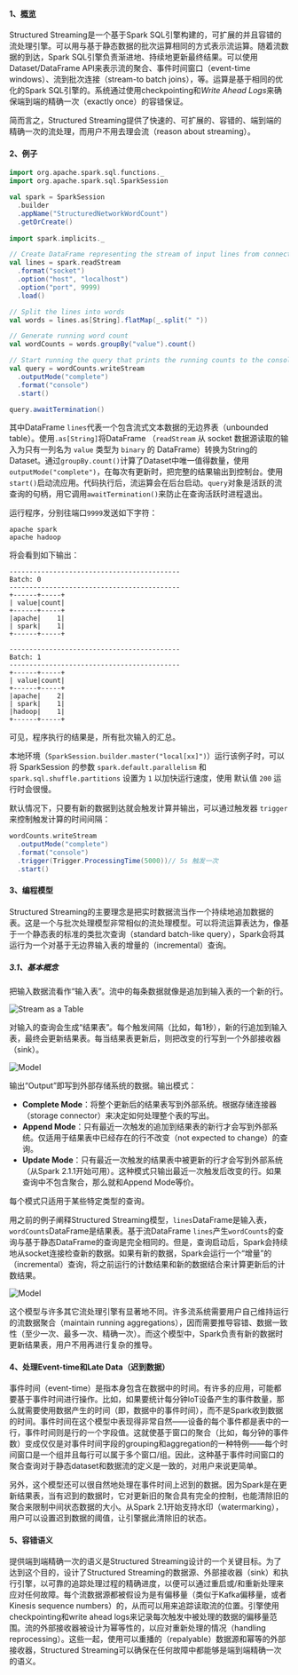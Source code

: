 #### 1、[概览](http://spark.apache.org/docs/2.2.0/structured-streaming-programming-guide.html#overview)

Structured Streaming是一个基于Spark SQL引擎构建的，可扩展的并且容错的流处理引擎。可以用与基于静态数据的批次运算相同的方式表示流运算。随着流数据的到达，Spark SQL引擎负责渐进地、持续地更新最终结果。可以使用Dataset/DataFrame API来表示流的聚合、事件时间窗口（event-time windows）、流到批次连接（stream-to batch joins），等。运算是基于相同的优化的Spark SQL引擎的。系统通过使用checkpointing和*Write Ahead Logs*来确保端到端的精确一次（exactly once）的容错保证。

简而言之，Structured Streaming提供了快速的、可扩展的、容错的、端到端的精确一次的流处理，而用户不用去理会流（reason about streaming）。

#### 2、例子

```scala
import org.apache.spark.sql.functions._
import org.apache.spark.sql.SparkSession

val spark = SparkSession
  .builder
  .appName("StructuredNetworkWordCount")
  .getOrCreate()
  
import spark.implicits._

// Create DataFrame representing the stream of input lines from connection to localhost:9999
val lines = spark.readStream
  .format("socket")
  .option("host", "localhost")
  .option("port", 9999)
  .load()

// Split the lines into words
val words = lines.as[String].flatMap(_.split(" "))

// Generate running word count
val wordCounts = words.groupBy("value").count()

// Start running the query that prints the running counts to the console
val query = wordCounts.writeStream
  .outputMode("complete")
  .format("console")
  .start()

query.awaitTermination()
```

其中DataFrame `lines`代表一个包含流式文本数据的无边界表（unbounded table）。使用`.as[String]`将DataFrame （`readStream` 从 socket 数据源读取的输入为只有一列名为 `value` 类型为 `binary` 的 DataFrame）转换为String的Dataset。通过`groupBy.count()`计算了Dataset中唯一值得数量，使用`outputMode("complete")`，在每次有更新时，把完整的结果输出到控制台。使用`start()`启动流应用。代码执行后，流运算会在后台启动。`query`对象是活跃的流查询的句柄，用它调用`awaitTermination()`来防止在查询活跃时进程退出。

运行程序，分别往端口`9999`发送如下字符：

```
apache spark
apache hadoop
```

将会看到如下输出：

```
-------------------------------------------
Batch: 0
-------------------------------------------
+------+-----+
| value|count|
+------+-----+
|apache|    1|
| spark|    1|
+------+-----+

-------------------------------------------
Batch: 1
-------------------------------------------
+------+-----+
| value|count|
+------+-----+
|apache|    2|
| spark|    1|
|hadoop|    1|
+------+-----+
```

可见，程序执行的结果是，所有批次输入的汇总。

本地环境（`SparkSession.builder.master("local[xx]")`）运行该例子时，可以将 SparkSession 的参数 `spark.default.parallelism` 和 `spark.sql.shuffle.partitions` 设置为 `1` 以加快运行速度，使用 默认值 `200` 运行时会很慢。

默认情况下，只要有新的数据到达就会触发计算并输出，可以通过触发器 `trigger` 来控制触发计算的时间间隔：

```scala
wordCounts.writeStream
  .outputMode("complete")
  .format("console")
  .trigger(Trigger.ProcessingTime(5000))// 5s 触发一次
  .start()
```

#### 3、编程模型

Structured Streaming的主要理念是把实时数据流当作一个持续地追加数据的表。这是一个与批次处理模型非常相似的流处理模型。可以将流运算表达为，像基于一个静态表的标准的类批次查询（standard batch-like query），Spark会将其运行为一个对基于无边界输入表的增量的（incremental）查询。

##### 3.1、基本概念

把输入数据流看作“输入表”。流中的每条数据就像是追加到输入表的一个新的行。

![Stream as a Table](/assets/structured-streaming-stream-as-a-table.png)

对输入的查询会生成“结果表”。每个触发间隔（比如，每1秒），新的行追加到输入表，最终会更新结果表。每当结果表更新后，则把改变的行写到一个外部接收器（sink）。

![Model](/assets/structured-streaming-model.png)

输出“Output”即写到外部存储系统的数据。输出模式：

- **Complete Mode**：将整个更新后的结果表写到外部系统。根据存储连接器（storage connector）来决定如何处理整个表的写出。
- **Append Mode**：只有最近一次触发的追加到结果表的新行才会写到外部系统。仅适用于结果表中已经存在的行不改变（not expected to change）的查询。
- **Update Mode**：只有最近一次触发的结果表中被更新的行才会写到外部系统（从Spark 2.1.1开始可用）。这种模式只输出最近一次触发后改变的行。如果查询中不包含聚合，那么就和Append Mode等价。

每个模式只适用于某些特定类型的查询。

用之前的例子阐释Structured Streaming模型，`lines`DataFrame是输入表，`wordCounts`DataFrame是结果表。基于流DataFrame `lines`产生`wordCounts`的查询与基于静态DataFrame的查询是完全相同的。但是，查询启动后，Spark会持续地从socket连接检查新的数据。如果有新的数据，Spark会运行一个“增量”的（incremental）查询，将之前运行的计数结果和新的数据结合来计算更新后的计数结果。

![Model](/assets/structured-streaming-example-model.png)

这个模型与许多其它流处理引擎有显著地不同。许多流系统需要用户自己维持运行的流数据聚合（maintain running aggregations），因而需要推导容错、数据一致性（至少一次、最多一次、精确一次）。而这个模型中，Spark负责有新的数据时更新结果表，用户不用再进行复杂的推导。

#### 4、处理Event-time和Late Data（迟到数据）

事件时间（event-time）是指本身包含在数据中的时间。有许多的应用，可能都要基于事件时间进行操作。比如，如果要统计每分钟IoT设备产生的事件数量，那么就需要使用数据产生的时间（即，数据中的事件时间），而不是Spark收到数据的时间。事件时间在这个模型中表现得非常自然——设备的每个事件都是表中的一行，事件时间则是行的一个字段值。这就使基于窗口的聚合（比如，每分钟的事件数）变成仅仅是对事件时间字段的grouping和aggregation的一种特例——每个时间窗口是一个组并且每行可以属于多个窗口/组。因此，这种基于事件时间窗口的聚合查询对于静态dataset和数据流的定义是一致的，对用户来说更简单。

另外，这个模型还可以很自然地处理在事件时间上迟到的数据。因为Spark是在更新结果表，当有迟到的数据时，它对更新旧的聚合具有完全的控制，也能清除旧的聚合来限制中间状态数据的大小。从Spark  2.1开始支持水印（watermarking），用户可以设置迟到数据的阈值，让引擎据此清除旧的状态。

#### 5、容错语义

提供端到端精确一次的语义是Structured Streaming设计的一个关键目标。为了达到这个目的，设计了Structured Streaming的数据源、外部接收器（sink）和执行引擎，以可靠的追踪处理过程的精确进度，以便可以通过重启或/和重新处理来应对任何故障。每个流数据源都被假设为是有偏移量（类似于Kafka偏移量，或者Kinesis sequence numbers）的，从而可以用来追踪读取流的位置。引擎使用checkpointing和write ahead logs来记录每次触发中被处理的数据的偏移量范围。流的外部接收器被设计为幂等性的，以应对重新处理的情况（handling reprocessing）。这些一起，使用可以重播的（repalyable）数据源和幂等的外部接收器，Structured Streaming可以确保在任何故障中都能够是端到端精确一次的语义。

